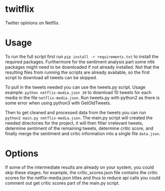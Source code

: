 # twitflix
Twitter opinions on Netflix.

# Usage
To run the full script first run `pip install -r requirements.txt` to install
the required packages. Furthermore for the sentiment analysis part some nltk
packages might need to be downloaded if not already installed. Not that the
resulting files from running the scripts are already available, so the first
script to download all tweets can be skipped.

To pull in the tweets needed you can use the tweets.py script. Usage example:
`python netflix-media.json 10` to download 10 tweets for each media in the file
`netflix-media.json`. Run tweets.py with python2 as there is some error when
using python3 with GetOldTweets.

Then to get cleaned and processed data from the tweets you can run `python2
main.py netflix-media.json`. The main.py script will created the needed
directories for the project, it will then filter irrelevant tweets, determine
sentiment of the remaining tweets, determine critic score, and finally merge the
sentiment and critic information into a single file `data.json`.

# Options
If some of the intermediate results are already on your system, you could skip
these stages. for example, the critic_scores.json file contains the critic
scores for the netflix-media.json titles and thus to reduce api calls you could
comment out get critic scores part of the main.py script.
